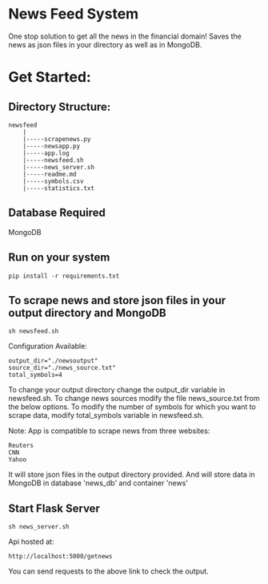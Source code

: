 # News Feed System
One stop solution to get all the news in the financial domain!
Saves the news as json files in your directory as well as in MongoDB.

# Get Started:

## Directory Structure:

```
newsfeed
	|
	|-----scrapenews.py
	|-----newsapp.py
	|-----app.log
	|-----newsfeed.sh
	|-----news_server.sh
	|-----readme.md
	|-----symbols.csv
	|-----statistics.txt
```

## Database Required

MongoDB

## Run on your system

```
pip install -r requirements.txt
```

## To scrape news and store json files in your output directory and MongoDB
```
sh newsfeed.sh
```

Configuration Available:
```
output_dir="./newsoutput"
source_dir="./news_source.txt"
total_symbols=4
```

To change your output directory change the output_dir variable in newsfeed.sh.
To change news sources modify the file news_source.txt from the below options.
To modify the number of symbols for which you want to scrape data, modify total_symbols variable in newsfeed.sh.

Note: App is compatible to scrape news from three websites:
```
Reuters
CNN
Yahoo
```

It will store json files in the output directory provided.
And will store data in MongoDB in database 'news_db' and container 'news'

## Start Flask Server
```
sh news_server.sh
``` 

Api hosted at:
```
http://localhost:5000/getnews
```

You can send requests to the above link to check the output.